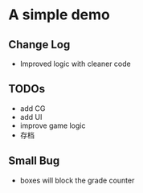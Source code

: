 # A simple demo

## Change Log

* Improved logic with cleaner code

## TODOs

* add CG
* add UI
* improve game logic
* 存档

## Small Bug

* boxes will block the grade counter